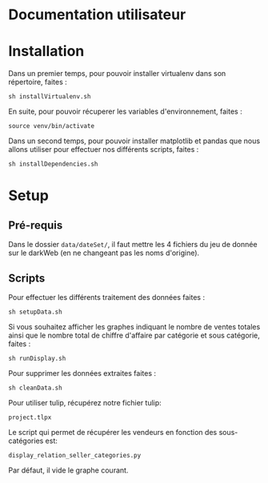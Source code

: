 # Documentation utilisateur

# Installation

Dans un premier temps, pour pouvoir installer virtualenv dans son répertoire, faites :

```
sh installVirtualenv.sh
```

En suite, pour pouvoir récuperer les variables d'environnement, faites :

```
source venv/bin/activate
```

Dans un second temps, pour pouvoir installer matplotlib et pandas que nous allons utiliser pour effectuer nos différents scripts, faites :

```
sh installDependencies.sh
```

# Setup

## Pré-requis

Dans le dossier `data/dateSet/`, il faut mettre les 4 fichiers du jeu de donnée sur le darkWeb (en ne changeant pas les noms d'origine).

## Scripts

Pour effectuer les différents traitement des données faites :

```
sh setupData.sh
```

Si vous souhaitez afficher les graphes indiquant le nombre de ventes totales ainsi que le nombre total de chiffre d'affaire par catégorie et sous catégorie, faites :

```
sh runDisplay.sh
```

Pour supprimer les données extraites faites :

```
sh cleanData.sh
```

Pour utiliser tulip, récupérez notre fichier tulip:

```
project.tlpx
```

Le script qui permet de récupérer les vendeurs en fonction des sous-catégories est:

```
display_relation_seller_categories.py
```

Par défaut, il vide le graphe courant.

